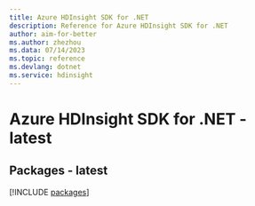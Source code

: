 ```yaml
---
title: Azure HDInsight SDK for .NET
description: Reference for Azure HDInsight SDK for .NET
author: aim-for-better
ms.author: zhezhou
ms.data: 07/14/2023
ms.topic: reference
ms.devlang: dotnet
ms.service: hdinsight
---
```

# Azure HDInsight SDK for .NET - latest
## Packages - latest
[!INCLUDE [packages](hdinsight-index.md)]